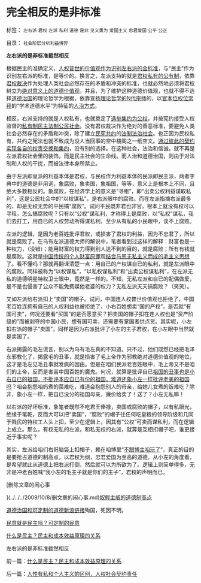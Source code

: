 # 完全相反的是非标准

标签： `左右派` `君权` `左派` `私利` `道德` `是非` `见义勇为` `爱国主义` `忠君爱国` `公平` `公正` 

目录： `社会阶层分析利益博羿`

**左右派的是非标准截然相反**

根据民主的准确定义，[人权普世的价值观作为识别左右派的金标准](http://blog.sina.com.cn/s/blog_5563a64d0100ccx7.html)，与“民主”作为识别左右派的标准，是等价的。换言之，左派支持的就是[君权私有的公有制](../../../2009/9/16/公有制计划经济是造成贫富差距的原因.md)，依靠[君权裁决](../../../2009/3/25/中国式诡辩：疑证从有，君权裁决.md)作为处理人类社会必然存在的矛盾和冲突的标准，也就必然地必须将君权树立为[绝对意义上的道德价值观](http://blog.163.com/darthvad/blog/static/53399470200921385353890/)，并且，为了维护这种道德价值观，也就不得不选择[道德治国](../../../2009/8/21/道德治国之阶级成分决定利益立场论.md)的理论哲学为根据，依靠宣[扬理论哲学的N代宗师](../../../2009/7/27/理论哲学的N代宗师如何面对科学的实证集.md)的，以[官本位权位崇拜](../../../2008/10/10/中国式诡辩：官本位文化之权位崇拜心魔.md)的“学术道德水平”为特征的[人治方式](../../../2009/7/12/枉法人治乃分裂之门.md)。

相反，右派支持的就是人权私有，也就奠定了[选举集约为公权](http://hi.baidu.com/darthchn/blog/item/bf555cdc82eeabe677c6380e.html)，并按宪约接受人权监督的[私有制民主法制公民社会](../../../2009/9/5/私有制是全人类老百姓奋斗五千年的革命成果.md)。没有君权裁决作为绝对的善恶标准，要避免人类社会必然存在的矛盾和冲突，除了建立[民宪共约](../../../2007/9/30/民主就是与民约法；法律并不是道德的上层建筑.md)的[法制法治社会](../../../2009/8/24/法制法治须“简约严明”.md)。也正因为民权私有，共约之宪法也就不致成为没人当回事的空中楼阁之一纸空文。[通过彼此的契约实现各自的权责交换和集约](../../../2009/2/1/市场自动满足人权自主的有能力的交换需求.md)，没有别的选择。在这种社会，法治和信诚，就不再是左派君权社会里的装饰，而是民主社会的生命线。而人治和道德治国，则由于对法制和人权的干扰，而被法律本身所禁止。

由于左派即皇派的利益本体是君权，与民权作为利益本体的民派即民主派，两者字典中的道德是非用词，象腐败，象卖国，象祖国，等等，意义上是根本上不同，且绝大多数相反的。象腐败，在经济学上的意义是“寻租”，即“出卖公权利益谋取私利”，这是公民社会中的“以权谋私”，是右派眼中的腐败。而在左派指摘右派最多的，却是无权无势的平民搞“腐败”。试问平民既非君也非官，根本上就没有权可以寻租，怎么搞腐败呢？只有以“公权”谋私利，才称得上是腐败，以“私权”谋私，我们去打工，用自已的人权劳动所得谋私利，至少从有私的小民眼中，谈不上腐败。

左派的逻辑，是因为老百姓批评君权，或损害了君权的利益，因为不忠君了，所以就是腐败了。在乌有左派道德大师的解说中，笔者看到过这样的解释：财富也是一种权力，（没错）；能用财富的权力得到别人达不到的目的，就是腐败；所有有钱就是腐败。这就是[中国传统的个人财富原罪](../../../2007/10/1/从《盐铁论》谈起中国人的私有财产原罪感.md)观[结合马恩无私主义而成的毛主义思想](../../../2009/6/26/马恩主义为什么适合移植入中国传统社会.md)了。看不懂吗？那就再翻译清楚一点：用自已的产权谋自已的私利，就是左派眼中的腐败。同样被称为“以权谋私”，“以私权谋私利”和“出卖公权谋私利”，在左派无私的道德明星特权卫士眼中，竟然是一样的。不知，无私左派和自已的配偶做爱，是不是也侵害了公众不能免费媒他老婆的权力？无私左派天天搞腐败？（笑笑）。

又如左派给右派扣上“卖国”的帽子。试问，中国连人权普世价值观也拒绝了，中国老百姓连拥有自已的人权利益也被拒绝了，小右百姓想卖“国的产权”，是否就“有国可卖”，何况还要看“买国”的是否愿意买？把卖国的帽子扣在连人权也是“资产阶级的”而被剥夺的中国小民，想有国可卖，还需要有掌国者供点货。其实呢，小左扣右派的帽子“卖国”，同样是因为右派批评了小左的主子君权，在小左眼中当然就是卖国了。

右派揭露的毛左谎言，别以为乌有毛左真的不知道。只不过，他们既然已经把毛泽东邪教化了，揭露毛的丑事，就是损害了毛上帝作为邪教绝对道德价值观的地位，这才是毛左见毛丑事就发疯的因由。但是在咱们民派老百姓眼中，毛上帝又不是咱们的上帝，反而是害苦中国百姓的魔鬼。何况，就算是批评自已[祖国的丑事也是小右自已的祖国，不批评本应自已有份的祖国，难道还象小左一样批评老美的祖国吗](../../../2009/7/8/骂，批评，批判的权利和实证.md)？咱会抱怨咱妈煮的菜难吃，难道会抱怨别人的母亲，给她儿女煮的饭难吃？除非，象小左一样，把自已没分的祖国母亲，廉价给卖了！送了？小左无私嘛！

以右派的好坏标准，象笔者既然不吃君王俸禄，卖国或腐败的帽子，以有私眼光，绝缘于笔乾，反而大可以把“卖国”，“腐败”的帽子往任何吃皇粮的领导阶级和几同于贱民的特权工人头上扣，至少在逻辑上，因其有“公权”可卖而谋私利，而在逻辑上成立。那么，有权无私的左派，和私无权的右派，就算是互相扣帽子吧，谁更接近于事实呢？

其实，左派给咱们右哥脑袋上扣帽子，赖在咱博里“[不跟博主咱玩了](../../../2009/6/10/骂行为，“不跟你玩”的成人版.md)”，真正的目的是要抢占道德的制高点，以君权为纲，忠君爱国为至高的道德。从小左的角度看，是希望就此从道德上把右派打倒，然后就可以为所欲为了。逻辑上则简单得多，无非是冲老百姓喊“我小左的毛主子就是你们的主子”，君权的声明而已。

[删除文章的闹心事

](../../../2009/10/8/删文章的闹心事.md)[奴假主威的道德制高点](../../../2009/10/8/奴假虎威的道德制高点.md)

[道德治国和可定制的道德](http://darthvad.blog.sohu.com/133552226.html)[新浪链接](http://blog.sina.com.cn/s/blog_5563a64d0100f7sm.html)殉国，死因不明。

[民意就是民主吗？可定制的民意](../../../2009/10/9/民意就是民主吗？可定制的民意呢？.md)

[什么是民主？民主和成本效益原理的关系](../../../2009/10/9/什么是民主？民主和成本效益原理的关系.md)

左右派的是非标准截然相反



前一篇：[什么是民主？民主和成本效益原理的关系](../../../2009/10/9/什么是民主？民主和成本效益原理的关系.md)

后一篇：[人性有私和个人主义的区别，人权社会契约责任](../../../2009/10/10/人性有私和个人主义的区别，人权社会契约责任.md)
